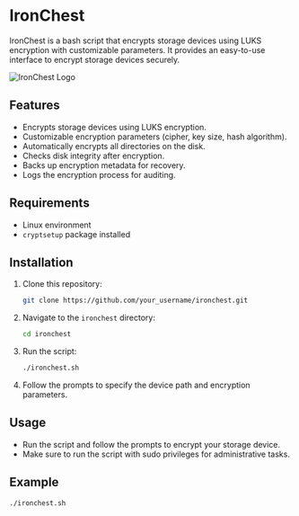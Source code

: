 # IronChest

IronChest is a bash script that encrypts storage devices using LUKS encryption with customizable parameters. It provides an easy-to-use interface to encrypt storage devices securely.

![IronChest Logo](ironchest_logo.png)

## Features

- Encrypts storage devices using LUKS encryption.
- Customizable encryption parameters (cipher, key size, hash algorithm).
- Automatically encrypts all directories on the disk.
- Checks disk integrity after encryption.
- Backs up encryption metadata for recovery.
- Logs the encryption process for auditing.

## Requirements

- Linux environment
- `cryptsetup` package installed

## Installation

1. Clone this repository:

    ```bash
    git clone https://github.com/your_username/ironchest.git
    ```

2. Navigate to the `ironchest` directory:

    ```bash
    cd ironchest
    ```

3. Run the script:

    ```bash
    ./ironchest.sh
    ```

4. Follow the prompts to specify the device path and encryption parameters.

## Usage

- Run the script and follow the prompts to encrypt your storage device.
- Make sure to run the script with sudo privileges for administrative tasks.

## Example

```bash
./ironchest.sh
